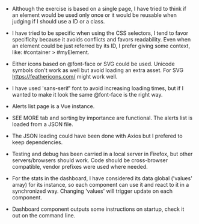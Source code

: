 * Although the exercise is based on a single page, I have tried to think if an element would be used only once or it would be reusable when judging if I should use a ID or a class.

* I have tried to be specific when using the CSS selectors, I tend to favor specificity because it avoids conflicts and favors readability. Even when an element could be just referred by its ID, I prefer giving some context,  like: #container > #myElement.

* Either icons based on @font-face or SVG could be used. Unicode symbols don't work as well but avoid loading an extra asset. For SVG https://feathericons.com/ might work well.

* I have used 'sans-serif' font to avoid increasing loading times, but if I wanted to make it look the same @font-face is the right way.

* Alerts list page is a Vue instance.

* SEE MORE tab and sorting by importance are functional. The alerts list is loaded from a JSON file.

* The JSON loading could have been done with Axios but I prefered to keep dependencies.

* Testing and debug has been carried in a local server in Firefox, but other servers/browsers should work. Code should be cross-browser compatible, vendor prefixes were used where needed.

* For the stats in the dashboard, I have considered its data global ('values' array) for its instance, so each component can use it and react to it in a synchronized way. Changing 'values' will trigger update on each component.

* Dashboard component outputs some instructions on startup, check it out on the command line.
